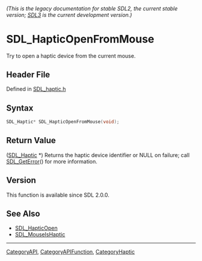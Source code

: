 ###### (This is the legacy documentation for stable SDL2, the current stable version; [SDL3](https://wiki.libsdl.org/SDL3/) is the current development version.)
# SDL_HapticOpenFromMouse

Try to open a haptic device from the current mouse.

## Header File

Defined in [SDL_haptic.h](https://github.com/libsdl-org/SDL/blob/SDL2/include/SDL_haptic.h)

## Syntax

```c
SDL_Haptic* SDL_HapticOpenFromMouse(void);
```

## Return Value

([SDL_Haptic](SDL_Haptic) *) Returns the haptic device identifier or NULL
on failure; call [SDL_GetError](SDL_GetError)() for more information.

## Version

This function is available since SDL 2.0.0.

## See Also

- [SDL_HapticOpen](SDL_HapticOpen)
- [SDL_MouseIsHaptic](SDL_MouseIsHaptic)

----
[CategoryAPI](CategoryAPI), [CategoryAPIFunction](CategoryAPIFunction), [CategoryHaptic](CategoryHaptic)


